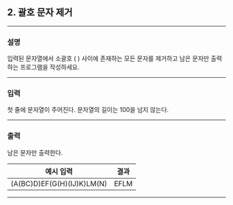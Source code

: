 ## 2. 괄호 문자 제거
*************************************************************************
### 설명

입력된 문자열에서 소괄호 ( ) 사이에 존재하는 모든 문자를 제거하고 남은 문자만 출력하는 프로그램을 작성하세요.

-------------------------------------------------------------------------
### 입력
첫 줄에 문자열이 주어진다. 문자열의 길이는 100을 넘지 않는다.

-------------------------------------------------------------------------
### 출력
남은 문자만 출력한다. 

| 예시 입력 | 결과   |
|---|------|
|(A(BC)D)EF(G(H)(IJ)K)LM(N)| EFLM |

-------------------------------------------------------------------------